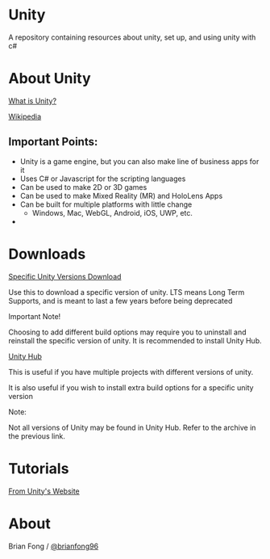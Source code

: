 # Unity
A repository containing resources about unity, set up, and using unity with c#

# About Unity

[What is Unity?](https://unity3d.com/unity)

[Wikipedia](https://en.wikipedia.org/wiki/Unity_(game_engine))

## Important Points:

- Unity is a game engine, but you can also make line of business apps for it
- Uses C# or Javascript for the scripting languages
- Can be used to make 2D or 3D games
- Can be used to make Mixed Reality (MR) and HoloLens Apps
- Can be built for multiple platforms with little change
  - Windows, Mac, WebGL, Android, iOS, UWP, etc.
- 


# Downloads

[Specific Unity Versions Download](https://unity3d.com/get-unity/download/archive)

Use this to download a specific version of unity.
LTS means Long Term Supports, and is meant to last a few years before being deprecated

Important Note!

Choosing to add different build options may require you to uninstall and reinstall the specific version of unity. It is recommended to install Unity Hub.


[Unity Hub](https://unity3d.com/get-unity/download)

This is useful if you have multiple projects with different versions of unity.

It is also useful if you wish to install extra build options for a specific unity version

Note:

Not all versions of Unity may be found in Unity Hub. Refer to the archive in the previous link.

# Tutorials
[From Unity's Website](https://learn.unity.com/course/unity-basics) 


# About
Brian Fong / [@brianfong96](https://brianfong96.github.io)